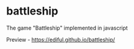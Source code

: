 # battleship
The game "Battleship" implemented in javascript
 
 Preview - https://ediful.github.io/battleship/
